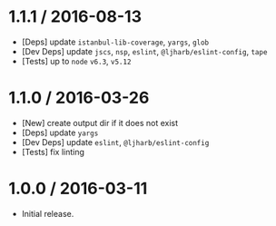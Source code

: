 1.1.1 / 2016-08-13
=================
  * [Deps] update `istanbul-lib-coverage`, `yargs`, `glob`
  * [Dev Deps] update `jscs`, `nsp`, `eslint`, `@ljharb/eslint-config`, `tape`
  * [Tests] up to `node` `v6.3`, `v5.12`

1.1.0 / 2016-03-26
=================
  * [New] create output dir if it does not exist
  * [Deps] update `yargs`
  * [Dev Deps] update `eslint`, `@ljharb/eslint-config`
  * [Tests] fix linting

1.0.0 / 2016-03-11
=================
  * Initial release.
